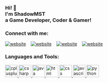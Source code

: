 <h3>Hi! 👋<br>I'm ShadowMST<br>a Game Developer, Coder & Gamer!</h3>

### Connect with me:


[![website](https://img.shields.io/badge/YouTube-FF0000?style=for-the-badge&logo=youtube&logoColor=white)](https://www.youtube.com/channel/UC_bmw8l5ywg3gCPqmDpteDw)
&nbsp;&nbsp;
[![website](https://img.shields.io/badge/Twitter-1DA1F2?style=for-the-badge&logo=twitter&logoColor=white)](https://twitter.com/ShadowMst2265)
&nbsp;&nbsp;
[![website](https://img.shields.io/badge/Instagram-E4405F?style=for-the-badge&logo=instagram&logoColor=white)](https://www.instagram.com/shadow_master2265)
&nbsp;&nbsp;
[![website](https://img.shields.io/badge/Twitch-9146FF?style=for-the-badge&logo=twitch&logoColor=white)](https://www.twitch.tv/mst2265)

  

<h3  align="left">Languages and Tools:</h3>

<p  align="left"> <a  href="https://www.w3schools.com/cpp/"  target="_blank"  rel="noreferrer">  <img src="https://cdn.jsdelivr.net/gh/devicons/devicon/icons/cplusplus/cplusplus-original.svg"  alt="cplusplus"  width="40"  height="40"/>  </a>  <a  href="https://www.w3schools.com/cs/"  target="_blank"  rel="noreferrer">  <img src="https://cdn.jsdelivr.net/gh/devicons/devicon/icons/csharp/csharp-original.svg"  alt="csharp"  width="40"  height="40"/>  </a>  <a  href="https://www.java.com"  target="_blank"  rel="noreferrer">  <img src="https://cdn.jsdelivr.net/gh/devicons/devicon/icons/java/java-original.svg"  alt="java"  width="40"  height="40"/>  </a> <a  href="https://www.w3schools.com/html/"  target="_blank"  rel="noreferrer">  <img src="https://cdn.jsdelivr.net/gh/devicons/devicon/icons/html5/html5-original.svg"  alt="html"  width="40"  height="40"/>  </a> <a  href="https://www.w3schools.com/css/"  target="_blank"  rel="noreferrer">  <img src="https://cdn.jsdelivr.net/gh/devicons/devicon/icons/css3/css3-original.svg"  alt="css"  width="40"  height="40"/>  </a>  <a  href="https://developer.mozilla.org/en-US/docs/Web/JavaScript"  target="_blank"  rel="noreferrer">  <img src="https://cdn.jsdelivr.net/gh/devicons/devicon/icons/javascript/javascript-original.svg"  alt="javascript"  width="40"  height="40"/>  </a>  <a  href="https://www.python.org"  target="_blank"  rel="noreferrer">  <img src="https://cdn.jsdelivr.net/gh/devicons/devicon/icons/python/python-original.svg"  alt="python"  width="40"  height="40"/>  </a>  </p>
